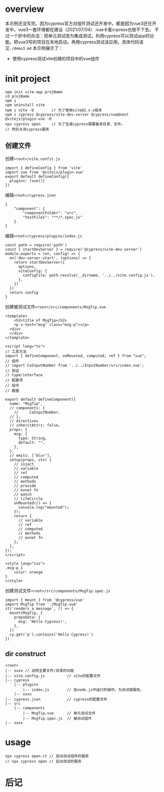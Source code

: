 # overview
本示例还没写完。因为cypress官方对组件测试还开发中。都是因为vue3还在开发中。vue3一套环境都在建设（2021/07/04）.vue卡着crpress也做不下去。
不过一个折中的办法：把单元测试改为集成测试。利用cypress可以测试app的功能。把vue3写的项目在本地启动。再用cypress测试该应用。具体代码请见`./demo3.md`
本示例展示了：
- 使用cypress测试vite创建的项目中的vue组件

# init project
```
npm init vite-app projName
cd projName
npm i
npm uninstall vite
npm i vite -D        // 为了使用vite@2.x.x版本
npm i cypress @cypress/vite-dev-server @cypress/vue@next @vitejs/plugin-vue -D
npx cypress open     // 为了生成cypress需要基本目录、文件。
// 然后关闭cypress服务
```

## 创建文件
创建`<root>/vite.confit.js`
```
import { defineConfig } from 'vite'
import vue from '@vitejs/plugin-vue'
export default defineConfig({
  plugins: [vue()]
})
```

编辑`<root>/cypress.json`
```
{
    "component": {
        "componentFolder": "src",
        "testFiles": "**/*.spec.js"
    }
}
```

编辑`<root>/cypress/plugins/index.js`
```
const path = require('path')
const { startDevServer } = require('@cypress/vite-dev-server')
module.exports = (on, config) => {
  on('dev-server:start', (options) => {
    return startDevServer({
      options,
      viteConfig: {
        configFile: path.resolve(__dirname, '../../vite.config.js'),
      },
    })
  })
  return config
}
```

创建被测试文件`<root>/src/components/MsgTip.vue`
```
<template>
    <h2>title of MsgTip</h2>
    <p v-text="msg" class="msg-p"></p>
  <div>
  </div>
</template>

<script lang="ts">
// 工具方法
import { defineComponent, onMounted, computed, ref } from "vue";
// 组件
// import CaInputNumber from '../../InputNumber/src/index.vue';
// 验证
// type/interface
// 配置项
// 指令
// 数据

export default defineComponent({
  name: "MsgTip",
  // components: {
    //     CaInputNumber,
  // },
  // directives
  // inheritAttrs: false,
  props: {
    msg: {
      type: String,
      default: "",
    },
  },
  // emits: ['blur'],
  setup(props, ctx) {
    // inject
    // variable
    // ref
    // computed
    // methods
    // provide
    // evnet fn
    // watch
    // lifeCircle
    onMounted(() => {
      console.log("mounted");
    });
    return {
      // variable
      // ref
      // computed
      // methods
      // evnet fn
    };
  },
});
</script>

<style lang="css">
.msg-p {
    color: orange
}
</style>
```

创建测试文件`<root>/src/components/MsgTip.spec.js`
```
import { mount } from '@cypress/vue'
import MsgTip from './MsgTip.vue'
it('renders a message', () => {
  mount(MsgTip, {
    propsData: {
      msg: 'Hello Cypress!',
    },
  })
  cy.get('p').contains('Hello Cypress!')
})
```

## dir construct
```
<root>
|-- xxxx // 说明主要文件/目录的功能
|-- vite.config.js          // vite的配置文件
|-- cypress
    |-- plugins
        |-- index.js        // 在node.js中运行的插件。为测试做服务。
    |-- xxxx
|-- cypress.json            // cypress的配置文件
|-- src
    |-- components
        |-- MsgTip.vue      // 单元测试文件
        |-- MsgTip.spec.js  // 被测试组件
|-- xxxx
```

# usage
```
npx cypress open-ct // 启动测试组件的服务
// npx cypress open // 启动测试的服务
```

# 后记
